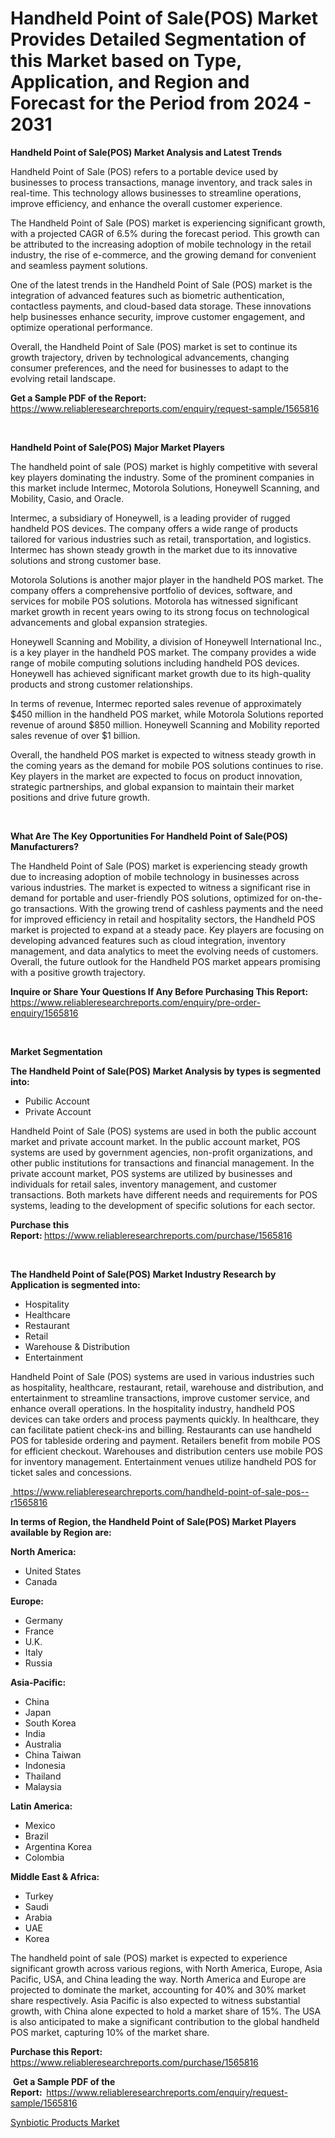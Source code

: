 <p><h1>Handheld Point of Sale(POS) Market Provides Detailed Segmentation of this Market based on Type, Application, and Region and Forecast for the Period from 2024 - 2031</h1></p><p><strong>Handheld Point of Sale(POS) Market Analysis and Latest Trends</strong></p>
<p><p>Handheld Point of Sale (POS) refers to a portable device used by businesses to process transactions, manage inventory, and track sales in real-time. This technology allows businesses to streamline operations, improve efficiency, and enhance the overall customer experience.</p><p>The Handheld Point of Sale (POS) market is experiencing significant growth, with a projected CAGR of 6.5% during the forecast period. This growth can be attributed to the increasing adoption of mobile technology in the retail industry, the rise of e-commerce, and the growing demand for convenient and seamless payment solutions.</p><p>One of the latest trends in the Handheld Point of Sale (POS) market is the integration of advanced features such as biometric authentication, contactless payments, and cloud-based data storage. These innovations help businesses enhance security, improve customer engagement, and optimize operational performance.</p><p>Overall, the Handheld Point of Sale (POS) market is set to continue its growth trajectory, driven by technological advancements, changing consumer preferences, and the need for businesses to adapt to the evolving retail landscape.</p></p>
<p><strong>Get a Sample PDF of the Report:&nbsp;</strong> <a href="https://www.reliableresearchreports.com/enquiry/request-sample/1565816">https://www.reliableresearchreports.com/enquiry/request-sample/1565816</a></p>
<p>&nbsp;</p>
<p><strong>Handheld Point of Sale(POS) Major Market Players</strong></p>
<p><p>The handheld point of sale (POS) market is highly competitive with several key players dominating the industry. Some of the prominent companies in this market include Intermec, Motorola Solutions, Honeywell Scanning, and Mobility, Casio, and Oracle.</p><p>Intermec, a subsidiary of Honeywell, is a leading provider of rugged handheld POS devices. The company offers a wide range of products tailored for various industries such as retail, transportation, and logistics. Intermec has shown steady growth in the market due to its innovative solutions and strong customer base.</p><p>Motorola Solutions is another major player in the handheld POS market. The company offers a comprehensive portfolio of devices, software, and services for mobile POS solutions. Motorola has witnessed significant market growth in recent years owing to its strong focus on technological advancements and global expansion strategies.</p><p>Honeywell Scanning and Mobility, a division of Honeywell International Inc., is a key player in the handheld POS market. The company provides a wide range of mobile computing solutions including handheld POS devices. Honeywell has achieved significant market growth due to its high-quality products and strong customer relationships.</p><p>In terms of revenue, Intermec reported sales revenue of approximately $450 million in the handheld POS market, while Motorola Solutions reported revenue of around $850 million. Honeywell Scanning and Mobility reported sales revenue of over $1 billion.</p><p>Overall, the handheld POS market is expected to witness steady growth in the coming years as the demand for mobile POS solutions continues to rise. Key players in the market are expected to focus on product innovation, strategic partnerships, and global expansion to maintain their market positions and drive future growth.</p></p>
<p>&nbsp;</p>
<p><strong>What Are The Key Opportunities For Handheld Point of Sale(POS) Manufacturers?</strong></p>
<p><p>The Handheld Point of Sale (POS) market is experiencing steady growth due to increasing adoption of mobile technology in businesses across various industries. The market is expected to witness a significant rise in demand for portable and user-friendly POS solutions, optimized for on-the-go transactions. With the growing trend of cashless payments and the need for improved efficiency in retail and hospitality sectors, the Handheld POS market is projected to expand at a steady pace. Key players are focusing on developing advanced features such as cloud integration, inventory management, and data analytics to meet the evolving needs of customers. Overall, the future outlook for the Handheld POS market appears promising with a positive growth trajectory.</p></p>
<p><strong>Inquire or Share Your Questions If Any Before Purchasing This Report:</strong> <a href="https://www.reliableresearchreports.com/enquiry/pre-order-enquiry/1565816">https://www.reliableresearchreports.com/enquiry/pre-order-enquiry/1565816</a></p>
<p>&nbsp;</p>
<p><strong>Market Segmentation</strong></p>
<p><strong>The Handheld Point of Sale(POS) Market Analysis by types is segmented into:</strong></p>
<p><ul><li>Pubilic Account</li><li>Private Account</li></ul></p>
<p><p>Handheld Point of Sale (POS) systems are used in both the public account market and private account market. In the public account market, POS systems are used by government agencies, non-profit organizations, and other public institutions for transactions and financial management. In the private account market, POS systems are utilized by businesses and individuals for retail sales, inventory management, and customer transactions. Both markets have different needs and requirements for POS systems, leading to the development of specific solutions for each sector.</p></p>
<p><strong>Purchase this Report:&nbsp;</strong><a href="https://www.reliableresearchreports.com/purchase/1565816">https://www.reliableresearchreports.com/purchase/1565816</a></p>
<p>&nbsp;</p>
<p><strong>The Handheld Point of Sale(POS) Market Industry Research by Application is segmented into:</strong></p>
<p><ul><li>Hospitality</li><li>Healthcare</li><li>Restaurant</li><li>Retail</li><li>Warehouse & Distribution</li><li>Entertainment</li></ul></p>
<p><p>Handheld Point of Sale (POS) systems are used in various industries such as hospitality, healthcare, restaurant, retail, warehouse and distribution, and entertainment to streamline transactions, improve customer service, and enhance overall operations. In the hospitality industry, handheld POS devices can take orders and process payments quickly. In healthcare, they can facilitate patient check-ins and billing. Restaurants can use handheld POS for tableside ordering and payment. Retailers benefit from mobile POS for efficient checkout. Warehouses and distribution centers use mobile POS for inventory management. Entertainment venues utilize handheld POS for ticket sales and concessions.</p></p>
<p><a href="https://www.reliableresearchreports.com/handheld-point-of-sale-pos--r1565816">&nbsp;https://www.reliableresearchreports.com/handheld-point-of-sale-pos--r1565816</a></p>
<p><strong>In terms of Region, the Handheld Point of Sale(POS) Market Players available by Region are:</strong></p>
<p>
    <p> <strong> North America: </strong>
        <ul>
            <li>United States</li>
            <li>Canada</li>
        </ul>
        </p> 
    <p> <strong> Europe: </strong>
        <ul>
            <li>Germany</li>
            <li>France</li>
            <li>U.K.</li>
            <li>Italy</li>
            <li>Russia</li>
        </ul>
        </p> 
    <p> <strong> Asia-Pacific: </strong>
        <ul>
            <li>China</li>
            <li>Japan</li>
            <li>South Korea</li>
            <li>India</li>
            <li>Australia</li>
            <li>China Taiwan</li>
            <li>Indonesia</li>
            <li>Thailand</li>
            <li>Malaysia</li>
        </ul>
        </p> 
    <p> <strong> Latin America: </strong>
        <ul>
            <li>Mexico</li>
            <li>Brazil</li>
            <li>Argentina Korea</li>
            <li>Colombia</li>
        </ul>
        </p> 
    <p> <strong> Middle East & Africa: </strong>
        <ul>
            <li>Turkey</li>
            <li>Saudi</li>
            <li>Arabia</li>
            <li>UAE</li>
            <li>Korea</li>
        </ul>
    </p>
    </p>
<p><p>The handheld point of sale (POS) market is expected to experience significant growth across various regions, with North America, Europe, Asia Pacific, USA, and China leading the way. North America and Europe are projected to dominate the market, accounting for 40% and 30% market share respectively. Asia Pacific is also expected to witness substantial growth, with China alone expected to hold a market share of 15%. The USA is also anticipated to make a significant contribution to the global handheld POS market, capturing 10% of the market share.</p></p>
<p><strong>Purchase this Report: </strong><a href="https://www.reliableresearchreports.com/purchase/1565816">https://www.reliableresearchreports.com/purchase/1565816</a></p>
<p>&nbsp;<strong>Get a Sample PDF of the Report:&nbsp;&nbsp;</strong><a href="https://www.reliableresearchreports.com/enquiry/request-sample/1565816">https://www.reliableresearchreports.com/enquiry/request-sample/1565816</a></p>
<p><strong></strong></p>
<p><p><a href="https://issuu.com/reportprime-2/docs/synbiotic-products-market-size-2030.pptx">Synbiotic Products Market</a></p></p>